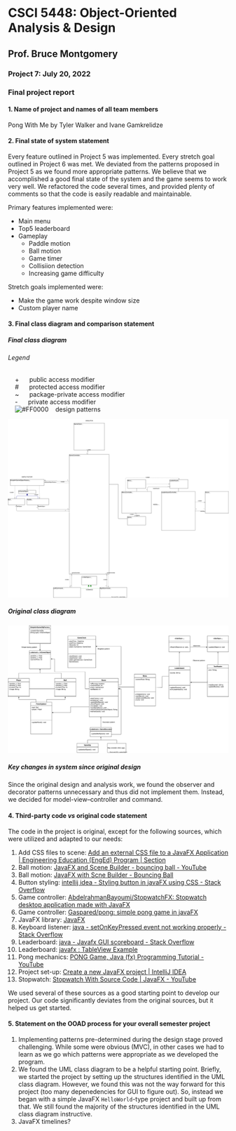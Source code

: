 # CSCI 5448: Object-Oriented Analysis & Design
## Prof. Bruce Montgomery
### Project 7: July 20, 2022

### Final project report<br/>

#### 1. Name of project and names of all team members<br/>
Pong With Me by Tyler Walker and Ivane Gamkrelidze<br/>

#### 2. Final state of system statement<br/>
Every feature outlined in Project 5 was implemented. Every stretch goal outlined in Project 6 was met. We deviated from the patterns proposed in Project 5 as we found more appropriate patterns. We believe that we accomplished a good final state of the system and the game seems to work very well. We refactored the code several times, and provided plenty of comments so that the code is easily readable and maintainable. 

Primary features implemented were:
* Main menu
* Top5 leaderboard
* Gameplay
  * Paddle motion
  * Ball motion
  * Game timer
  * Collisiion detection
  * Increasing game difficulty

Stretch goals implemented were:
* Make the game work despite window size
* Custom player name

#### 3. Final class diagram and comparison statement<br/>

##### Final class diagram
###### Legend<br/>
&nbsp;&nbsp;&nbsp; + &nbsp;&nbsp;&nbsp;&nbsp; public access modifier<br/>
&nbsp;&nbsp;&nbsp; # &nbsp;&nbsp;&nbsp;&nbsp; protected access modifier<br/>
&nbsp;&nbsp;&nbsp; ~ &nbsp;&nbsp;&nbsp;&nbsp; package-private access modifier<br/>
&nbsp;&nbsp;&nbsp; - &nbsp;&nbsp;&nbsp;&nbsp; private access modifier<br/>
&nbsp;&nbsp;&nbsp; ![#FF0000](https://via.placeholder.com/15/f03c15/FF0000.png) &nbsp;&nbsp; design patterns<br/>

![Final class diagram](CSCI5448_Proj7_ClassDiagram.drawio.svg)

##### Original class diagram<br/>
![Original class diagram](CSCI5448_Proj5_UML_class_diag_pattern_use.drawio.svg)

##### Key changes in system since original design<br/>
Since the original design and analysis work, we found the observer and decorator patterns unnecessary and thus did not implement them. Instead, we decided for model-view–controller and command.

#### 4. Third-party code _vs_ original code statement
The code in the project is original, except for the following sources, which were utilized and adapted to our needs:
1. Add CSS files to scene: [Add an external CSS file to a JavaFX Application | Engineering Education (EngEd) Program | Section](https://www.section.io/engineering-education/add-an-external-css-file-to-a-javafx-application)
1. Ball motion: [JavaFX and Scene Builder - bouncing ball - YouTube](https://youtu.be/x6NFmzQHvMU?t=176)
1. Ball motion: [JavaFX with Scne Builder - Bouncing Ball](https://gist.github.com/Da9el00/8141d962ae4d6a3670963181cb0f7c4e)
1. Button styling: [intellij idea - Styling button in javaFX using CSS - Stack Overflow](https://stackoverflow.com/q/25043990)
1. Game controller: [AbdelrahmanBayoumi/StopwatchFX: Stopwatch desktop application made with JavaFX](https://github.com/AbdelrahmanBayoumi/StopwatchFX)
1. Game controller: [Gaspared/pong: simple pong game in javaFX](https://github.com/Gaspared/pong)
1. JavaFX library: [JavaFX](https://openjfx.io)
1. Keyboard listener: [java - setOnKeyPressed event not working properly - Stack Overflow](https://stackoverflow.com/q/32802664)
1. Leaderboard: [java - Javafx GUI scoreboard - Stack Overflow](https://stackoverflow.com/q/47425336)
1. Leaderboard: [javafx : TableView Example](https://gist.github.com/sharifulislam52/d17b4e1654a8214046d409b0a7d63c3b)
1. Pong mechanics: [PONG Game, Java (fx) Programming Tutorial - YouTube](https://youtu.be/HsQSqFuSTGE)
1. Project set-up: [Create a new JavaFX project | IntelliJ IDEA](https://www.jetbrains.com/help/idea/javafx.html)
1. Stopwatch: [Stopwatch With Source Code | JavaFX - YouTube](https://youtu.be/caD6IZszqEk)

We used several of these sources as a good starting point to develop our project. Our code significantly deviates from the original sources, but it helped us get started.

#### 5. Statement on the OOAD process for your overall semester project
1. Implementing patterns pre-determined during the design stage proved challenging. While some were obvious (MVC), in other cases we had to learn as we go which patterns were appropriate as we developed the program.
1. We found the UML class diagram to be a helpful starting point. Briefly, we started the project by setting up the structures identified in the UML class diagram. However, we found this was not the way forward for this project (too many depenedencies for GUI to figure out). So, instead we began with a simple JavaFX `HelloWorld`-type project and built up from that. We still found the majority of the structures identified in the UML class diagram instructive.
1. JavaFX timelines?
